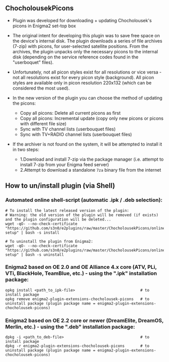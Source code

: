 ## **ChocholousekPicons**

* Plugin was developed for downloading + updating Chocholousek's picons in Enigma2 set-top box

* The original intent for developing this plugin was to save free space on the device's internal disk. The plugin downloads a series of file archives (7-zip) with picons, for user-selected satellite positions. From the archives, the plugin unpacks only the necessary picons to the internal disk (depending on the service reference codes found in the "userboquet" files).

* Unfortunately, not all picon styles exist for all resolutions or vice versa - not all resolutions exist for every picon style (background). All picon styles are available only in picon resolution 220x132 (which can be considered the most used).
   
* In the new version of the plugin you can choose the method of updating the picons:
  * Copy all picons: Delete all current picons as first
  * Copy all picons: Incremental update (copy only new picons or picons with different file size)
  * Sync with TV channel lists (userbouquet files)
  * Sync with TV+RADIO channel lists (userbouquet files)
   
* If the archiver is not found on the system, it will be attempted to install it in two steps:
  * 1.Download and install 7-zip via the package manager (i.e. attempt to install 7-zip from your Enigma feed server)
  * 2.Attempt to download a standalone `7za` binary file from the internet

## **How to un/install plugin (via Shell)**

### **Automated online shell-script (automatic .ipk / .deb selection):**
  ```shell
  # To install the latest released version of the plugin:
  # Warning: the old version of the plugin will be removed (if exists) and the plugin configuration will be deleted...
  wget -qO- --no-check-certificate "https://github.com/s3n0/e2plugins/raw/master/ChocholousekPicons/online-setup" | bash -s install
  
  # To uninstall the plugin from Enigma2:
  wget -qO- --no-check-certificate "https://github.com/s3n0/e2plugins/raw/master/ChocholousekPicons/online-setup" | bash -s uninstall
  ```

### **Enigma2 based on OE 2.0 and OE Alliance 4.x core (ATV, PLi, VTi, BlackHole, TeamBlue, etc.) - using the ".ipk" installation package:**
  ```shell
  opkg install <path_to_ipk-file>                             # to install package
  opkg remove enigma2-plugin-extensions-chocholousek-picons   # to uninstall package (plugin package name = enigma2-plugin-extensions-chocholousek-picons)
  ```
  
### **Enigma2 based on OE 2.2 core or newer (DreamElite, DreamOS, Merlin, etc.) - using the ".deb" installation package:**
  ```shell
  dpkg -i <path_to_deb-file>                                  # to install package
  dpkg -r enigma2-plugin-extensions-chocholousek-picons       # to uninstall package (plugin package name = enigma2-plugin-extensions-chocholousek-picons)
  ```
